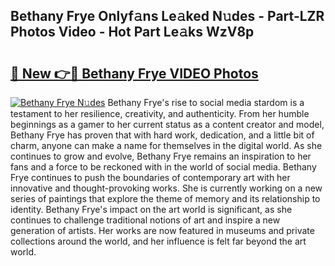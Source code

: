 ## Bethany Frye Onlyf𝚊ns Le𝚊ked N𝚞des - Part-LZR Photos Video - Hot Part Le𝚊ks WzV8p

# <h2><a href="http://ab68597.deff.icu/?id=Bethany+Frye">🔗 New 👉🔴 Bethany Frye VIDEO Photos</a></h2>

[![Bethany Frye N𝚞des](https://i.imgur.com/rIISA9y.gif)](http://ab68597.deff.icu/?id=Bethany+Frye)
Bethany Frye's rise to social media stardom is a testament to her resilience, creativity, and authenticity. From her humble beginnings as a gamer to her current status as a content creator and model, Bethany Frye has proven that with hard work, dedication, and a little bit of charm, anyone can make a name for themselves in the digital world. As she continues to grow and evolve, Bethany Frye remains an inspiration to her fans and a force to be reckoned with in the world of social media. Bethany Frye continues to push the boundaries of contemporary art with her innovative and thought-provoking works. She is currently working on a new series of paintings that explore the theme of memory and its relationship to identity. Bethany Frye's impact on the art world is significant, as she continues to challenge traditional notions of art and inspire a new generation of artists. Her works are now featured in museums and private collections around the world, and her influence is felt far beyond the art world.
